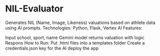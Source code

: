 # NIL-Evaluator
Generates NIL (Name, Image, Likeness) valuations based on athlete data using AI prompts. Technologies: Python, Flask, Vertex AI Features:

Input school, sport, name
Gemini model returns valuation with logic
Respons How to Run:
Put .html files into a templates folder
Create a credentials.json key for the AI
deploy the app
